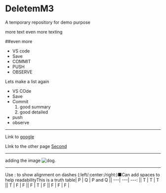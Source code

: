 # DeletemM3
A temporary repository for demo purpose

more text
even more texting

##even more

* VS code 
* Save
* COMMIT
* PUSH
* OBSERVE

Lets make a list again
* VS COde 
* Save
* Commit
   1. good summary
   2. good detailed
* push 
* observe

------------
Link to [google](http://google.com)

LInk to the other page [Second](Second.md)

------------

adding the image ![dog](C:\Users\S544904\Desktop).

------------

Use : to show alignment on dashes (:left/:center:/right:)■Can add spaces to help readabilityThis is a truth table| P | Q | P and Q || ---| ---| ---: || T | T | T || T | F | F || F | T | F || F | F | F |
